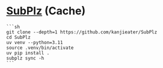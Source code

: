 # [SubPlz](https://github.com/kanjieater/SubPlz) (Cache)

````{tab} ArchWSL
```sh
git clone --depth=1 https://github.com/kanjieater/SubPlz
cd SubPlz
uv venv --python=3.11
source .venv/bin/activate
uv pip install .
subplz sync -h
```